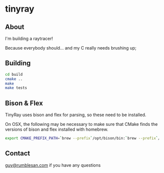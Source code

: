 tinyray
=======

About
-----

I'm building a raytracer!

Because everybody should... and my C really needs brushing up;

Building
--------

```bash
cd build
cmake ..
make
make tests
```

Bison & Flex
----

TinyRay uses bison and flex for parsing, so these need to be installed.

On OSX, the following may be necessary to make sure that CMake finds the versions of bison and flex installed with homebrew.

```bash
export CMAKE_PREFIX_PATH=`brew --prefix`/opt/bison/bin:`brew --prefix`/opt/flex/bin
```
Contact
-------

guy@rumblesan.com if you have any questions

